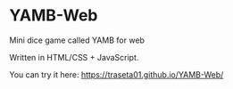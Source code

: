 # YAMB-Web
Mini dice game called YAMB for web

Written in HTML/CSS + JavaScript.


You can try it here: https://traseta01.github.io/YAMB-Web/
